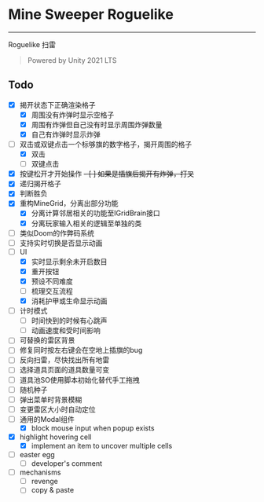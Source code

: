 ﻿# Mine Sweeper Roguelike

---

Roguelike 扫雷

> Powered by Unity 2021 LTS

## Todo

- [x] 揭开状态下正确渲染格子
    - [x] 周围没有炸弹时显示空格子
    - [x] 周围有炸弹但自己没有时显示周围炸弹数量
    - [x] 自己有炸弹时显示炸弹
- [ ] 双击或双键点击一个标够旗的数字格子，揭开周围的格子
    - [x] 双击
    - [ ] 双键点击
- [x] 按键松开才开始操作
~~- [ ] 如果是插旗后揭开有炸弹，打叉~~
- [x] 递归揭开格子
- [x] 判断胜负
- [x] 重构MineGrid，分离出部分功能
    - [x] 分离计算邻居相关的功能至IGridBrain接口
    - [x] 分离玩家输入相关的逻辑至单独的类
- [ ] 类似Doom的作弊码系统
- [ ] 支持实时切换是否显示动画
- [ ] UI
    - [x] 实时显示剩余未开启数目
    - [x] 重开按钮
    - [x] 预设不同难度
    - [ ] 梳理交互流程
    - [x] 消耗护甲或生命显示动画
- [ ] 计时模式
    - [ ] 时间快到的时候有心跳声
    - [ ] 动画速度和受时间影响
- [ ] 可替换的雷区背景
- [ ] 修复同时按左右键会在空地上插旗的bug
- [ ] 反向扫雷，尽快找出所有地雷
- [ ] 选择道具页面的道具数量可变
- [ ] 道具池SO使用脚本初始化替代手工拖拽
- [ ] 随机种子
- [ ] 弹出菜单时背景模糊
- [ ] 变更雷区大小时自动定位
- [ ] 通用的Modal组件
    - [x] block mouse input when popup exists
- [x] highlight hovering cell
    - [x] implement an item to uncover multiple cells
- [ ] easter egg
    - [ ] developer's comment
- [ ] mechanisms
    - [ ] revenge
    - [ ] copy & paste

